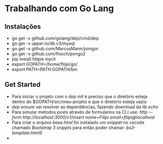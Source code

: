 # Trabalhando com Go Lang

## Instalações
* go get -v github.com/golang/dep/cmd/dep
* go get -v upper.io/db.v3/mysql
* go get -v github.com/MarcusMann/pongor
* go get -v github.com/flosch/pongo2
* pip install httpie mycli
* export GOPATH=/home/filipi/go/
* export PATH=$PATH:$GOPATH/bin

## Get Started
- Para iniciar o projeto com o *dep init* é preciso que o diretório esteja dentro do $GOPATH/src/meu-projeto e que o diretório esteja vazio
- *dep ensure* vai resolver as dependências, fazendo download da lib *echo*
- Para simular metodos posts através de formularios na CLI use: *http --form http://localhost:3000/v1/insert nome=Filipi email=filipi@localhost*
- Para criar o arquivo *base.html* foi instalado um snippet no vscode chamado *Bootstrap 3 snippts* para então poder chamar: *bs3-template:html5*
-